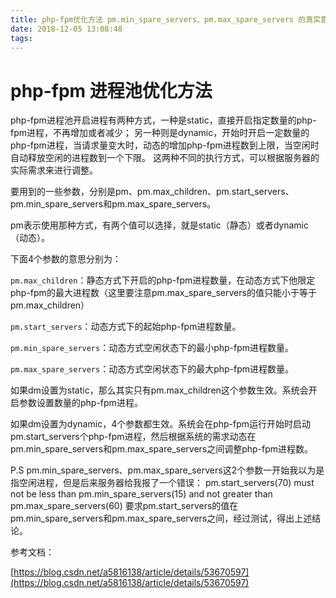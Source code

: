 ```yaml
---
title: php-fpm优化方法 pm.min_spare_servers、pm.max_spare_servers 的真实意义
date: 2018-12-05 13:08:48
tags:
---
```


# php-fpm 进程池优化方法

php-fpm进程池开启进程有两种方式，一种是static，直接开启指定数量的php-fpm进程，不再增加或者减少；
另一种则是dynamic，开始时开启一定数量的php-fpm进程，当请求量变大时，动态的增加php-fpm进程数到上限，当空闲时自动释放空闲的进程数到一个下限。
这两种不同的执行方式，可以根据服务器的实际需求来进行调整。

要用到的一些参数，分别是pm、pm.max_children、pm.start_servers、pm.min_spare_servers和pm.max_spare_servers。

pm表示使用那种方式，有两个值可以选择，就是static（静态）或者dynamic（动态）。

下面4个参数的意思分别为：

`pm.max_children`：静态方式下开启的php-fpm进程数量，在动态方式下他限定php-fpm的最大进程数（这里要注意pm.max_spare_servers的值只能小于等于pm.max_children）

`pm.start_servers`：动态方式下的起始php-fpm进程数量。

`pm.min_spare_servers`：动态方式空闲状态下的最小php-fpm进程数量。

`pm.max_spare_servers`：动态方式空闲状态下的最大php-fpm进程数量。

如果dm设置为static，那么其实只有pm.max_children这个参数生效。系统会开启参数设置数量的php-fpm进程。

如果dm设置为dynamic，4个参数都生效。系统会在php-fpm运行开始时启动pm.start_servers个php-fpm进程，然后根据系统的需求动态在pm.min_spare_servers和pm.max_spare_servers之间调整php-fpm进程数。


P.S
pm.min_spare_servers、pm.max_spare_servers这2个参数一开始我以为是指空闲进程，但是后来服务器给我报了一个错误：
pm.start_servers(70) must not be less than pm.min_spare_servers(15) and not greater than pm.max_spare_servers(60)
要求pm.start_servers的值在pm.min_spare_servers和pm.max_spare_servers之间，经过测试，得出上述结论。

参考文档：

[https://blog.csdn.net/a5816138/article/details/53670597](https://blog.csdn.net/a5816138/article/details/53670597)
